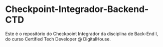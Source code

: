 # Checkpoint-Integrador-Backend-CTD
Este é o repositório do Checkpoint Integrador da disciplina de Back-End I, do curso Certified Tech Developer @ DigitalHouse.
